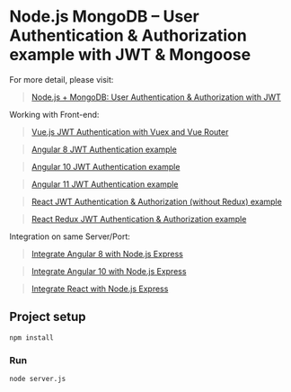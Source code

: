 # Node.js MongoDB – User Authentication & Authorization example with JWT & Mongoose

For more detail, please visit:
> [Node.js + MongoDB: User Authentication & Authorization with JWT](https://bezkoder.com/node-js-mongodb-auth-jwt/)

Working with Front-end:
> [Vue.js JWT Authentication with Vuex and Vue Router](https://bezkoder.com/jwt-vue-vuex-authentication/)

> [Angular 8 JWT Authentication example](https://bezkoder.com/angular-jwt-authentication/)

> [Angular 10 JWT Authentication example](https://bezkoder.com/angular-10-jwt-auth/)

> [Angular 11 JWT Authentication example](https://bezkoder.com/angular-11-jwt-auth/)

> [React JWT Authentication & Authorization (without Redux) example](https://bezkoder.com/react-jwt-auth/)

> [React Redux JWT Authentication & Authorization example](https://bezkoder.com/react-redux-jwt-auth/)

Integration on same Server/Port:
> [Integrate Angular 8 with Node.js Express](https://bezkoder.com/integrate-angular-8-node-js/)

> [Integrate Angular 10 with Node.js Express](https://bezkoder.com/integrate-angular-10-node-js/)

> [Integrate React with Node.js Express](https://bezkoder.com/integrate-react-express-same-server-port/)

## Project setup
```
npm install
```

### Run
```
node server.js
```

